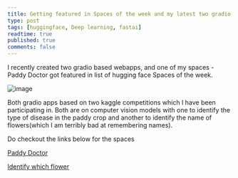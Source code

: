 ```yaml
---
title: Getting featured in Spaces of the week and my latest two gradio spaces
type: post
tags: [huggingface, Deep learning, fastai]
readtime: true
published: true
comments: false
---
```


I recently created two gradio based webapps, and one of my spaces - Paddy Doctor got featured
in list of hugging face Spaces of the week.

![image](https://user-images.githubusercontent.com/24592806/177607850-eed39c76-51b5-4b00-aad1-804e699540d2.png)

Both gradio apps based on two kaggle competitions which I have been participating in. Both are on computer vision models with one to identify the type of disease in the paddy crop and another to identify the name of flowers(which I am terribly bad at remembering names).

Do checkout the links below for the spaces

[Paddy Doctor](https://huggingface.co/spaces/hugginglearners/Paddy-Doctor)

[Identify which flower](https://huggingface.co/spaces/hugginglearners/Identify_which_flower)


